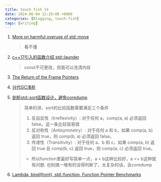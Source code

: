 ```yaml
---
title: touch fish 14
date: 2024-06-04 12:29:00 +0800
categories: [Blogging, touch-fish]
tags: [writing]
---
```


1. [More on harmful overuse of std::move](https://devblogs.microsoft.com/oldnewthing/20240603-00/?p=109842&ocid=oldnewthing_eml_tnp_autoid252_title)
    > 看不懂
2. [c++17引入的函数介绍 std::launder](https://wanghenshui.github.io/2019/04/27/launder)
    > const不可更改，但我可以洗清内存

3. [The Return of the Frame Pointers](https://www.brendangregg.com/blog/2024-03-17/the-return-of-the-frame-pointers.html)

4. [分代GC浅析](http://manistein.club/post/program/garbage-collection/%E5%88%86%E4%BB%A3gc%E6%B5%85%E6%9E%90/)

5. [剖析std::sort函数设计，避免coredump](https://zhuanlan.zhihu.com/p/364361964)
    > 简单的讲，sort的比较函数需要满足三个条件
    > 1. 反自反性（Irreflexivity）: 对于任何 a，comp(a, a) 必须返回 false。这一条比较容易错
    > 2. 反对称性（Antisymmetry）: 对于任何 a 和 b，如果 comp(a, b) 返回 true，则 comp(b, a) 必须返回 false。
    > 3. 传递性（Transitivity）: 对于任何 a、b 和 c，如果 comp(a, b) 返回 true 且 comp(b, c) 返回 true，则 comp(a, c) 必须返回 true。
    > + 所以function里最好写简单一点，a < b这种比较好，a <= b这种就有问题. 也别搞一堆有的没得判断了，太复杂的话，会coredump

6. [Lambda, bind(front), std::function, Function Pointer Benchmarks](https://mp.weixin.qq.com/s?__biz=MzUxOTQ4NjIzNw==&mid=2247488497&idx=1&sn=6e231478985ad4d36371ce77d15cea1f&chksm=f9f9bd83ce8e349565dedc5d5a9e2a379ad8696d0e39af7e922488d656351bf77f220adc4732&mpshare=1&scene=1&srcid=06122DZuMqTSJfAAImkcYhkD&sharer_shareinfo=f881c2a462b8505ec6bf5f63bfa2c4ea&sharer_shareinfo_first=f881c2a462b8505ec6bf5f63bfa2c4ea&version=4.1.16.99385&platform=mac&nwr_flag=1#wechat_redirect)
